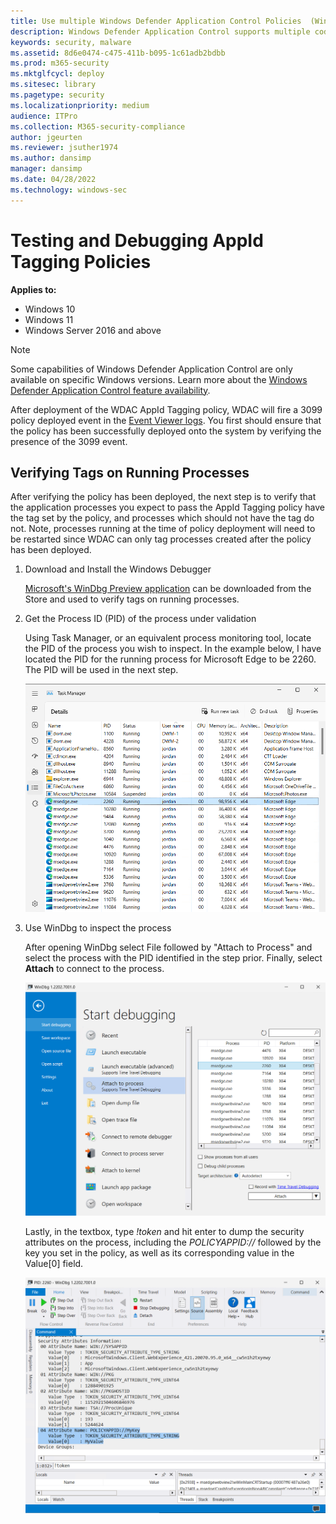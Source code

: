 ```yaml
---
title: Use multiple Windows Defender Application Control Policies  (Windows)
description: Windows Defender Application Control supports multiple code integrity policies for one device.
keywords: security, malware
ms.assetid: 8d6e0474-c475-411b-b095-1c61adb2bdbb
ms.prod: m365-security
ms.mktglfcycl: deploy
ms.sitesec: library
ms.pagetype: security
ms.localizationpriority: medium
audience: ITPro
ms.collection: M365-security-compliance
author: jgeurten
ms.reviewer: jsuther1974
ms.author: dansimp
manager: dansimp
ms.date: 04/28/2022
ms.technology: windows-sec
---
```


# Testing and Debugging AppId Tagging Policies

**Applies to:**

-   Windows 10
-   Windows 11
-   Windows Server 2016 and above

>[!NOTE]
>Some capabilities of Windows Defender Application Control are only available on specific Windows versions. Learn more about the [Windows Defender Application Control feature availability](../feature-availability.md).

After deployment of the WDAC AppId Tagging policy, WDAC will fire a 3099 policy deployed event in the [Event Viewer logs](../event-id-explanations.md). You first should ensure that the policy has been successfully deployed onto the system by verifying the presence of the 3099 event. 

## Verifying Tags on Running Processes

After verifying the policy has been deployed, the next step is to verify that the application processes you expect to pass the AppId Tagging policy have the tag set by the policy, and processes which should not have the tag do not. Note, processes running at the time of policy deployment will need to be restarted since WDAC can only tag processes created after the policy has been deployed. 

1. Download and Install the Windows Debugger 

	[Microsoft's WinDbg Preview application](https://www.microsoft.com/store/productId/9PGJGD53TN86) can be downloaded from the Store and used to verify tags on running processes. 

2. Get the Process ID (PID) of the process under validation

	Using Task Manager, or an equivalent process monitoring tool, locate the PID of the process you wish to inspect. In the example below, I have located the PID for the running process for Microsoft Edge to be 2260. The PID will be used in the next step. 

	![Using Task Manager to locate the process ID - PID.](../images/appid-pid-task-mgr.png)

3. Use WinDbg to inspect the process

	After opening WinDbg select File followed by "Attach to Process" and select the process with the PID identified in the step prior. Finally, select **Attach** to connect to the process. 

	![Attach to the process using WinDbg.](../images/appid-pid-windbg.png)

	Lastly, in the textbox, type _!token_ and hit enter to dump the security attributes on the process, including the _POLICYAPPID://_ followed by the key you set in the policy, as well as its corresponding value in the Value[0] field.

	![Dump the security attributes on the process using WinDbg.](../images/appid-pid-windbg-token.png)